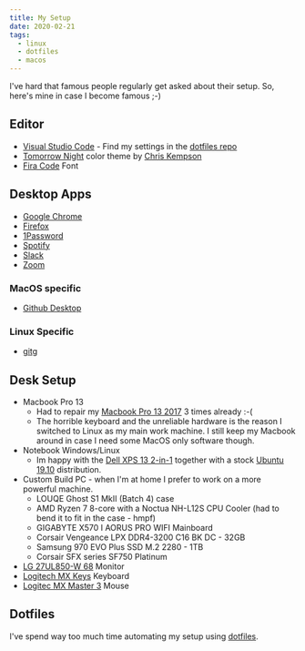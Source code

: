 ```yaml
---
title: My Setup
date: 2020-02-21
tags:
  - linux
  - dotfiles
  - macos
---
```


I've hard that famous people regularly get asked about their setup. So, here's mine in case I become famous ;-)

## Editor

* [Visual Studio Code](https://code.visualstudio.com/) - Find my settings in the [dotfiles repo](https://github.com/fdietz/dotfiles/blob/master/vscode_settings.json)
* [Tomorrow Night](https://github.com/chriskempson/tomorrow-theme) color theme by [Chris Kempson](https://github.com/chriskempson)
* [Fira Code](https://github.com/tonsky/FiraCode) Font

## Desktop Apps

* [Google Chrome](https://www.google.com/chrome)
* [Firefox](https://www.mozilla.org/en-US/firefox/new/)
* [1Password](https://1password.com/)
* [Spotify](https://www.spotify.com/de/)
* [Slack](https://slack.com/intl/en-nl/)
* [Zoom](https://zoom.us/)

### MacOS specific

* [Github Desktop](https://desktop.github.com/)

### Linux Specific

* [gitg](https://wiki.gnome.org/Apps/Gitg/)

## Desk Setup

* Macbook Pro 13
  * Had to repair my [Macbook Pro 13 2017](https://www.apple.com/macbook-pro-13/) 3 times already :-(
  * The horrible keyboard and the unreliable hardware is the reason I switched to Linux as my main work machine. I still keep my Macbook around in case I need some MacOS only software though.
* Notebook Windows/Linux
  * Im happy with the [Dell XPS 13 2-in-1](https://www.dell.com/en-us/shop/cty/pdp/spd/xps-13-7390-2-in-1-laptop/x27390dnlbs) together with a stock [Ubuntu 19.10](http://releases.ubuntu.com/19.10/) distribution.
* Custom Build PC - when I'm at home I prefer to work on a more powerful machine.
  * LOUQE Ghost S1 MkII (Batch 4) case
  * AMD Ryzen 7 8-core with a Noctua NH-L12S CPU Cooler (had to bend it to fit in the case - hmpf)
  * GIGABYTE X570 I AORUS PRO WIFI Mainboard
  * Corsair Vengeance LPX DDR4-3200 C16 BK DC - 32GB
  * Samsung 970 EVO Plus SSD M.2 2280 - 1TB
  * Corsair SFX series SF750 Platinum
* [LG 27UL850-W 68](https://www.lg.com/us/monitors/lg-27UL850-W-4k-uhd-led-monitor) Monitor
* [Logitech MX Keys](https://www.logitech.com/en-us/product/mx-keys-wireless-keyboard) Keyboard
* [Logitec MX Master 3](https://www.logitech.com/en-roeu/product/mx-master-3) Mouse

## Dotfiles

I've spend way too much time automating my setup using [dotfiles](https://github.com/fdietz/dotfiles).
